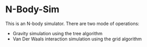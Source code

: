 # N-Body-Sim

This is an N-body simulator. There are two mode of operations:
* Gravity simulation using the tree algorithm
* Van Der Waals interaction simulation using the grid algorithm
